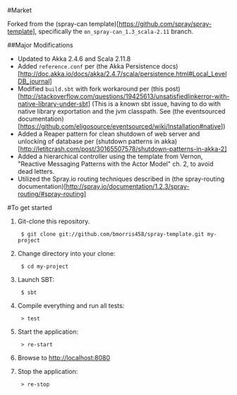 #Market

Forked from the (spray-can template)[https://github.com/spray/spray-template], specifically the `on_spray-can_1.3_scala-2.11` branch.

##Major Modifications

* Updated to Akka 2.4.6 and Scala 2.11.8
* Added `reference.conf` per (the Akka Persistence docs)[http://doc.akka.io/docs/akka/2.4.7/scala/persistence.html#Local_LevelDB_journal]
* Modified `build.sbt` with fork workaround per (this post)[http://stackoverflow.com/questions/19425613/unsatisfiedlinkerror-with-native-library-under-sbt] (This is a known sbt issue, having to do with native library exportation and the jvm classpath. See (the eventsourced documentation)[https://github.com/eligosource/eventsourced/wiki/Installation#native])
* Added a Reaper pattern for clean shutdown of web server and unlocking of database per (shutdown patterns in akka)[http://letitcrash.com/post/30165507578/shutdown-patterns-in-akka-2]
* Added a hierarchical controller using the template from Vernon, "Reactive Messaging Patterns with the Actor Model" ch. 2, to avoid dead letters.
* Utilized the Spray.io routing techniques described in (the spray-routing documentation)[http://spray.io/documentation/1.2.3/spray-routing/#spray-routing]

#To get started

1. Git-clone this repository.

        $ git clone git://github.com/bmorris458/spray-template.git my-project

2. Change directory into your clone:

        $ cd my-project

3. Launch SBT:

        $ sbt

4. Compile everything and run all tests:

        > test

5. Start the application:

        > re-start

6. Browse to [http://localhost:8080](http://localhost:8080/)

7. Stop the application:

        > re-stop
